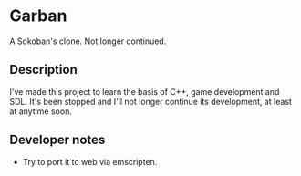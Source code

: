 Garban
=
A Sokoban's clone. Not longer continued.

Description
-
I've made this project to learn the basis of C++, game development and SDL. 
It's been stopped and I'll not longer continue its development, at least at anytime soon.

Developer notes
-
* Try to port it to web via emscripten.
